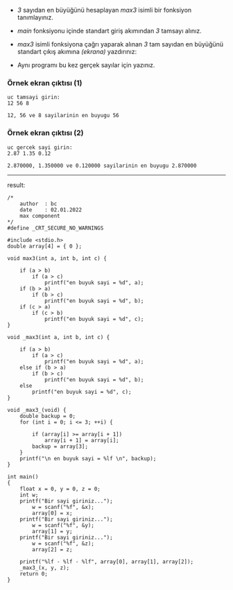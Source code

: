 * _3_ sayıdan en büyüğünü hesaplayan _max3_ isimli bir fonksiyon tanımlayınız.

* _main_ fonksiyonu içinde standart giriş akımından _3_ tamsayı alınız.

* _max3_ isimli fonksiyona çağrı yaparak alınan _3_ tam sayıdan en büyüğünü standart çıkış akımına _(ekrana)_ yazdırınız:

* Aynı programı bu kez gerçek sayılar için yazınız.

### Örnek ekran çıktısı (1)

```
uc tamsayi girin:
12 56 8

12, 56 ve 8 sayilarinin en buyugu 56
```

### Örnek ekran çıktısı (2)

```
uc gercek sayi girin:
2.87 1.35 0.12

2.870000, 1.350000 ve 0.120000 sayilarinin en buyugu 2.870000
```
-------------------------------------------------------------------
result:
```
/*	
	author	: bc
	date	: 02.01.2022
	max component
*/
#define _CRT_SECURE_NO_WARNINGS

#include <stdio.h>
double array[4] = { 0 };

void max3(int a, int b, int c) {

	if (a > b)
		if (a > c)
			printf("en buyuk sayi = %d", a);
	if (b > a)
		if (b > c)
			printf("en buyuk sayi = %d", b);
	if (c > a)
		if (c > b)
			printf("en buyuk sayi = %d", c);
}

void _max3(int a, int b, int c) {

	if (a > b)
		if (a > c)
			printf("en buyuk sayi = %d", a);
	else if (b > a)
		if (b > c)
			printf("en buyuk sayi = %d", b);
	else 
		printf("en buyuk sayi = %d", c);
}

void _max3_(void) {
	double backup = 0;
	for (int i = 0; i <= 3; ++i) {

		if (array[i] >= array[i + 1])
			array[i + 1] = array[i];
		backup = array[3];
	}
	printf("\n en buyuk sayi = %lf \n", backup);
}

int main()
{
	float x = 0, y = 0, z = 0;
	int w;
	printf("Bir sayi giriniz...");
		w = scanf("%f", &x);
		array[0] = x;
	printf("Bir sayi giriniz...");
		w = scanf("%f", &y);
		array[1] = y;
	printf("Bir sayi giriniz...");
		w = scanf("%f", &z);
		array[2] = z;

	printf("%lf - %lf - %lf", array[0], array[1], array[2]);
	_max3_(x, y, z);
	return 0;
}
```
